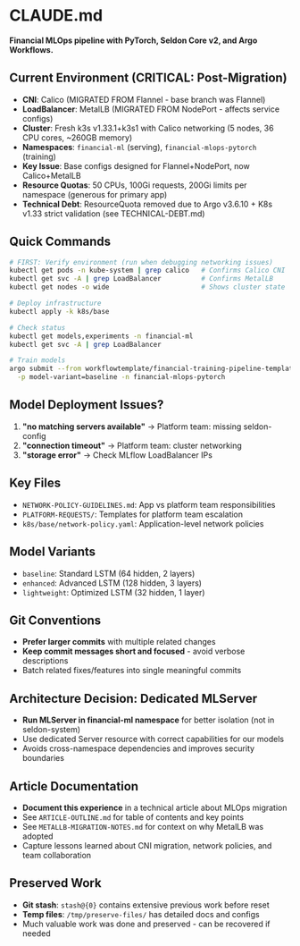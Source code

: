 # CLAUDE.md

**Financial MLOps pipeline with PyTorch, Seldon Core v2, and Argo Workflows.**

## Current Environment (CRITICAL: Post-Migration)
- **CNI**: Calico (MIGRATED FROM Flannel - base branch was Flannel)
- **LoadBalancer**: MetalLB (MIGRATED FROM NodePort - affects service configs)
- **Cluster**: Fresh k3s v1.33.1+k3s1 with Calico networking (5 nodes, 36 CPU cores, ~260GB memory)
- **Namespaces**: `financial-ml` (serving), `financial-mlops-pytorch` (training)
- **Key Issue**: Base configs designed for Flannel+NodePort, now Calico+MetalLB
- **Resource Quotas**: 50 CPUs, 100Gi requests, 200Gi limits per namespace (generous for primary app)
- **Technical Debt**: ResourceQuota removed due to Argo v3.6.10 + K8s v1.33 strict validation (see TECHNICAL-DEBT.md)

## Quick Commands
```bash
# FIRST: Verify environment (run when debugging networking issues)
kubectl get pods -n kube-system | grep calico   # Confirms Calico CNI
kubectl get svc -A | grep LoadBalancer          # Confirms MetalLB
kubectl get nodes -o wide                       # Shows cluster state

# Deploy infrastructure
kubectl apply -k k8s/base

# Check status
kubectl get models,experiments -n financial-ml
kubectl get svc -A | grep LoadBalancer

# Train models
argo submit --from workflowtemplate/financial-training-pipeline-template \
  -p model-variant=baseline -n financial-mlops-pytorch
```

## Model Deployment Issues?
1. **"no matching servers available"** → Platform team: missing seldon-config
2. **"connection timeout"** → Platform team: cluster networking 
3. **"storage error"** → Check MLflow LoadBalancer IPs

## Key Files
- `NETWORK-POLICY-GUIDELINES.md`: App vs platform team responsibilities
- `PLATFORM-REQUESTS/`: Templates for platform team escalation
- `k8s/base/network-policy.yaml`: Application-level network policies

## Model Variants
- `baseline`: Standard LSTM (64 hidden, 2 layers)
- `enhanced`: Advanced LSTM (128 hidden, 3 layers) 
- `lightweight`: Optimized LSTM (32 hidden, 1 layer)

## Git Conventions
- **Prefer larger commits** with multiple related changes
- **Keep commit messages short and focused** - avoid verbose descriptions
- Batch related fixes/features into single meaningful commits

## Architecture Decision: Dedicated MLServer
- **Run MLServer in financial-ml namespace** for better isolation (not in seldon-system)
- Use dedicated Server resource with correct capabilities for our models
- Avoids cross-namespace dependencies and improves security boundaries

## Article Documentation
- **Document this experience** in a technical article about MLOps migration
- See `ARTICLE-OUTLINE.md` for table of contents and key points
- See `METALLB-MIGRATION-NOTES.md` for context on why MetalLB was adopted
- Capture lessons learned about CNI migration, network policies, and team collaboration

## Preserved Work
- **Git stash**: `stash@{0}` contains extensive previous work before reset
- **Temp files**: `/tmp/preserve-files/` has detailed docs and configs
- Much valuable work was done and preserved - can be recovered if needed